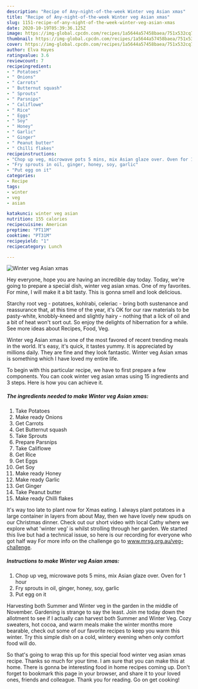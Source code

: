 ```yaml
---
description: "Recipe of Any-night-of-the-week Winter veg Asian xmas"
title: "Recipe of Any-night-of-the-week Winter veg Asian xmas"
slug: 1151-recipe-of-any-night-of-the-week-winter-veg-asian-xmas
date: 2020-10-19T05:39:36.125Z
image: https://img-global.cpcdn.com/recipes/1a5644a57458baea/751x532cq70/winter-veg-asian-xmas-recipe-main-photo.jpg
thumbnail: https://img-global.cpcdn.com/recipes/1a5644a57458baea/751x532cq70/winter-veg-asian-xmas-recipe-main-photo.jpg
cover: https://img-global.cpcdn.com/recipes/1a5644a57458baea/751x532cq70/winter-veg-asian-xmas-recipe-main-photo.jpg
author: Elva Hayes
ratingvalue: 3.6
reviewcount: 7
recipeingredient:
- " Potatoes"
- " Onions"
- " Carrots"
- " Butternut squash"
- " Sprouts"
- " Parsnips"
- " Califlowe"
- " Rice"
- " Eggs"
- " Soy"
- " Honey"
- " Garlic"
- " Ginger"
- " Peanut butter"
- " Chilli flakes"
recipeinstructions:
- "Chop up veg, microwave pots 5 mins, mix Asian glaze over. Oven for 1 hour"
- "Fry sprouts in oil, ginger, honey, soy, garlic"
- "Put egg on it"
categories:
- Recipe
tags:
- winter
- veg
- asian

katakunci: winter veg asian 
nutrition: 155 calories
recipecuisine: American
preptime: "PT11M"
cooktime: "PT31M"
recipeyield: "1"
recipecategory: Lunch

---
```



![Winter veg Asian xmas](https://img-global.cpcdn.com/recipes/1a5644a57458baea/751x532cq70/winter-veg-asian-xmas-recipe-main-photo.jpg)

Hey everyone, hope you are having an incredible day today. Today, we're going to prepare a special dish, winter veg asian xmas. One of my favorites. For mine, I will make it a bit tasty. This is gonna smell and look delicious.

Starchy root veg - potatoes, kohlrabi, celeriac - bring both sustenance and reassurance that, at this time of the year, it&#39;s OK for our raw materials to be pasty-white, knobbly-kneed and slightly hairy - nothing that a lick of oil and a bit of heat won&#39;t sort out. So enjoy the delights of hibernation for a while. See more ideas about Recipes, Food, Veg.

Winter veg Asian xmas is one of the most favored of recent trending meals in the world. It's easy, it's quick, it tastes yummy. It is appreciated by millions daily. They are fine and they look fantastic. Winter veg Asian xmas is something which I have loved my entire life.


To begin with this particular recipe, we have to first prepare a few components. You can cook winter veg asian xmas using 15 ingredients and 3 steps. Here is how you can achieve it.

<!--inarticleads1-->

##### The ingredients needed to make Winter veg Asian xmas:

1. Take  Potatoes
1. Make ready  Onions
1. Get  Carrots
1. Get  Butternut squash
1. Take  Sprouts
1. Prepare  Parsnips
1. Take  Califlowe
1. Get  Rice
1. Get  Eggs
1. Get  Soy
1. Make ready  Honey
1. Make ready  Garlic
1. Get  Ginger
1. Take  Peanut butter
1. Make ready  Chilli flakes


It&#39;s way too late to plant now for Xmas eating. I always plant potatoes in a large container in layers from about May, then we have lovely new spuds on our Christmas dinner. Check out our short video with local Cathy where we explore what &#39;winter veg&#39; is whilst strolling through her garden. We started this live but had a technical issue, so here is our recording for everyone who got half way For more info on the challenge go to www.mrsg.org.au/veg-challenge. 

<!--inarticleads2-->

##### Instructions to make Winter veg Asian xmas:

1. Chop up veg, microwave pots 5 mins, mix Asian glaze over. Oven for 1 hour
1. Fry sprouts in oil, ginger, honey, soy, garlic
1. Put egg on it


Harvesting both Summer and Winter veg in the garden in the middle of November. Gardening is strange to say the least. Join me today down the allotment to see if I actually can harvest both Summer and Winter Veg. Cozy sweaters, hot cocoa, and warm meals make the winter months more bearable, check out some of our favorite recipes to keep you warm this winter. Try this simple dish on a cold, wintery evening when only comfort food will do. 

So that's going to wrap this up for this special food winter veg asian xmas recipe. Thanks so much for your time. I am sure that you can make this at home. There is gonna be interesting food in home recipes coming up. Don't forget to bookmark this page in your browser, and share it to your loved ones, friends and colleague. Thank you for reading. Go on get cooking!
